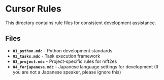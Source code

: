 # Cursor Rules
This directory contains rule files for consistent development assistance.

## Files
- **`01_python.mdc`** - Python development standards
- **`02_tasks.mdc`** - Task execution framework
- **`03_project.mdc`** - Project-specific rules for mft2es
- **`04_forjapanese.mdc`** - Japanese language settings for development (If you are not a Japanese speaker, please ignore this)